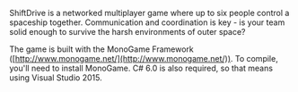 ShiftDrive is a networked multiplayer game where up to six people control a spaceship together. Communication and coordination is key - is your team solid enough to survive the harsh environments of outer space?

The game is built with the MonoGame Framework ([http://www.monogame.net/](http://www.monogame.net/)). To compile, you'll need to install MonoGame. C# 6.0 is also required, so that means using Visual Studio 2015.
